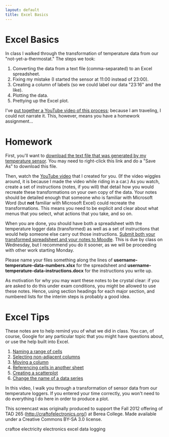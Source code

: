 ```yaml
---
layout: default
title: Excel Basics
---
```


# Excel Basics

In class I walked through the transformation of temperature data from our "not-yet-a-thermostat." The steps we took:

1. Converting the data from a text file (comma-separated) to an Excel spreadsheet.
1. Fixing my mistake (I started the sensor at 11:00 instead of 23:00).
1. Creating a column of labels (so we could label our data "23:16" and the like).
1. Plotting the data.
1. Prettying up the Excel plot.

I've [put together a YouTube video of this process](http://www.youtube.com/watch?v=5vc-_UGa6f0); because I am traveling, I could not narrate it. This, however, means you have a homework assignment...

# Homework

First, you'll want to [download the text file that was generated by my temperature sensor]({{site.url}}/downloads/LOG00010.txt). You may need to right-click this link and do a "Save As" to download this file.

Then, watch the [YouTube video](http://www.youtube.com/watch?v=5vc-_UGa6f0) that I created for you. (If the video wiggles around, it is because I made the video while riding in a car.) As you watch, create a set of instructions (notes, if you will) that detail how you would recreate these transformations on your own copy of the data. Your notes should be detailed enough that someone who is familiar with Microsoft Word (but **not** familiar with Microsoft Excel) could recreate the transformations. This means you need to be explicit and clear about what menus that you select, what actions that you take, and so on.

When you are done, you should have both a spreadsheet with the temperature logger data (transformed) as well as a set of instructions that would help someone else carry out those instructions. [Submit both your transformed spreadsheet and your notes to Moodle](http://moodle.berea.edu/mod/assignment/view.php?id=57615). This is due by class on Wednesday, but I recommend you do it sooner, as we will be proceeding with other work starting Monday. 

Please name your files something along the lines of **username-temperature-data-numbers.xlsx** for the spreadsheet and **username-temperature-data-instructions.docx** for the instructions you write up.

As motivation for why you may want these notes to be crystal clear: if you are asked to do this under exam conditions, you might be allowed to use these notes. Hence, using section headings for each major section, and numbered lists for the interim steps is probably a good idea.

# Excel Tips

These notes are to help remind you of what we did in class. You can, of course, Google for any particular topic that you might have questions about, or use the help built into Excel.

1. [Naming a range of cells](http://www.contextures.com/xlNames01.html)
1. [Selecting non-adjacent columns](http://spreadsheets.about.com/od/exceltips/qt/8830nonadjacent.htm)
1. [Moving a column](http://superuser.com/questions/178222/excel-keyboard-shortcut-to-move-swap-column-left-or-right)
1. [Referencing cells in another sheet](http://www.tech-recipes.com/rx/1604/excel_how_to_reference_cells_in_other_worksheets/)
1. [Creating a scatterplot](http://www.ncsu.edu/labwrite/res/gt/graphtut-home.html)
1. [Change the name of a data series](http://office.microsoft.com/en-us/excel-help/change-data-series-names-or-legend-text-HP005198820.aspx)


In this video, I walk you through a transformation of sensor data from our temperature loggers. If you entered your time correctly, you won't need to do everything I do here in order to produce a plot.

This screencast was originally produced to support the Fall 2012 offering of TAD 265 (http://craftofelectronics.org/) at Berea College. Made available under a Creative Commons BY-SA 3.0 license.

craftoe electricity electronics excel data logging
